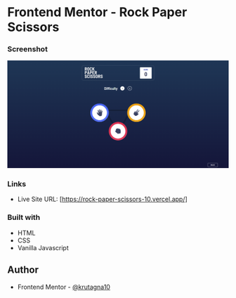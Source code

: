 # Frontend Mentor - Rock Paper Scissors

### Screenshot

![](screenshot/Screenshot.png)


### Links

- Live Site URL: [https://rock-paper-scissors-10.vercel.app/]

### Built with

- HTML
- CSS
- Vanilla Javascript

## Author
- Frontend Mentor - [@krutagna10](https://www.frontendmentor.io/profile/krutagna10)




